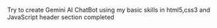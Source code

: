 Try to create Gemini AI ChatBot using my basic skills in html5,css3 and JavaScript
header section completed
